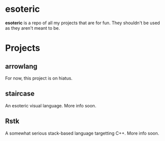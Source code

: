 esoteric
====

**esoteric** is a repo of all my projects that are for fun.  They shouldn't be used as they aren't meant to be.

# Projects

## arrowlang
For now, this project is on hiatus.

## staircase
An esoteric visual language.  More info soon.

## Rstk
A somewhat serious stack-based language targetting C++.  More info soon.